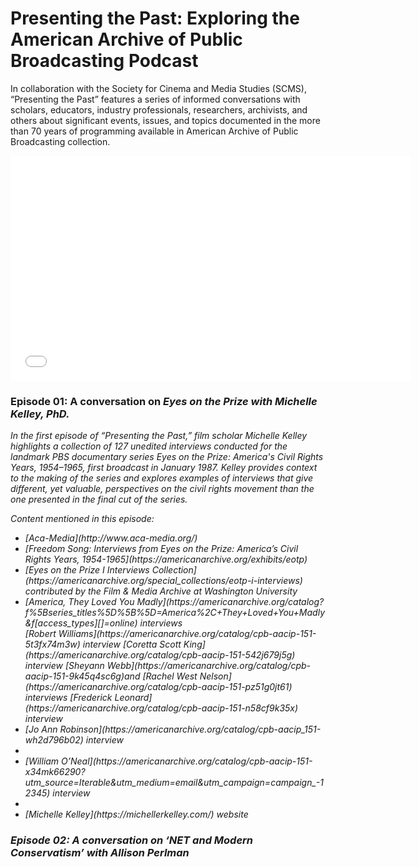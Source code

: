# Presenting the Past: Exploring the American Archive of Public Broadcasting Podcast

In collaboration with the Society for Cinema and Media Studies (SCMS), “Presenting the Past” features a series of informed conversations with scholars, educators, industry professionals, researchers, archivists, and others about significant events, issues, and topics documented in the more than 70 years of programming available in American Archive of Public Broadcasting collection.

<iframe src="[youtube video url]" width="640" height="360" frameborder="0" allow="autoplay; fullscreen; picture-in-picture" allowfullscreen></iframe>

<h3>Episode 01: A conversation on <i/>Eyes on the Prize<i> with Michelle Kelley, PhD. </h3>
<p class="spaced-paragraph">

In the first episode of “Presenting the Past,” film scholar Michelle Kelley highlights a collection of 127 unedited interviews conducted for the landmark PBS documentary series Eyes on the Prize: America's Civil Rights Years, 1954–1965, first broadcast in January 1987. Kelley provides context to the making of the series and explores examples of interviews that give different, yet valuable, perspectives on the civil rights movement than the one presented in the final cut of the series.

Content mentioned in this episode:
</p>

<div>
<ul class="override">
<li>[Aca-Media](http://www.aca-media.org/)</li>
<li>[Freedom Song: Interviews from <em>Eyes on the Prize: America’s Civil Rights Years, 1954-1965<em>](https://americanarchive.org/exhibits/eotp)</li>
<li>[<em>Eyes on the Prize I<em> Interviews Collection](https://americanarchive.org/special_collections/eotp-i-interviews) contributed by the Film & Media Archive at Washington University</li>
<li>[<em>America, They Loved You Madly<em>](https://americanarchive.org/catalog?f%5Bseries_titles%5D%5B%5D=America%2C+They+Loved+You+Madly&f[access_types][]=online) interviews</li>
</li>[Robert Williams](https://americanarchive.org/catalog/cpb-aacip-151-5t3fx74m3w) interview</li>
</li>[Coretta Scott King](https://americanarchive.org/catalog/cpb-aacip-151-542j679j5g) interview</li>
</li>[Sheyann Webb](https://americanarchive.org/catalog/cpb-aacip-151-9k45q4sc6g)and [Rachel West Nelson](https://americanarchive.org/catalog/cpb-aacip-151-pz51g0jt61) interviews</li>
</li>[Frederick Leonard] (https://americanarchive.org/catalog/cpb-aacip-151-n58cf9k35x) interview</li>
<li>[Jo Ann Robinson](https://americanarchive.org/catalog/cpb-aacip_151-wh2d796b02) interview<li>
<li>[William O’Neal](https://americanarchive.org/catalog/cpb-aacip-151-x34mk66290?utm_source=Iterable&utm_medium=email&utm_campaign=campaign_-12345) interview<li>
<li>[Michelle Kelley](https://michellerkelley.com/) website</li>
 </ul>
</div>

<h3>Episode 02: A conversation on ‘NET and Modern Conservatism’ with Allison Perlman </h3>
<p class="spaced-paragraph">
